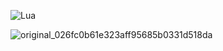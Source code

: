 ![Lua](https://img.shields.io/badge/lua-%232C2D72.svg?style=for-the-badge&logo=lua&logoColor=white)

![original_026fc0b61e323aff95685b0331d518da](https://user-images.githubusercontent.com/93484868/208260993-809bd1d7-a48a-4f42-a29a-590675d8a2b8.gif)
